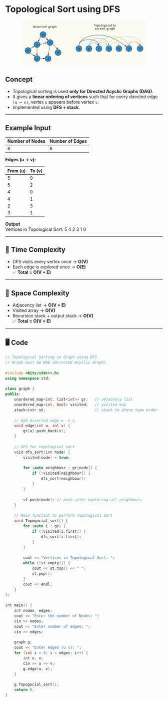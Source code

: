 #  Topological Sort using DFS  

<p align="center">
  <img src="../../Images-Doc/Topological-sort.png" alt="Topological-sort" width="400px"/>
</p>

##  Concept  
- Topological sorting is used **only for Directed Acyclic Graphs (DAG)**.  
- It gives a **linear ordering of vertices** such that for every directed edge `(u → v)`, vertex `u` appears before vertex `v`.  
- Implemented using **DFS + stack**.  

---


##  Example Input  

| **Number of Nodes** | **Number of Edges** |
|----------------------|----------------------|
| 6                    | 6                    |

**Edges (u → v):**  

| From (u) | To (v) |
|----------|--------|
| 5        | 0      |
| 5        | 2      |
| 4        | 0      |
| 4        | 1      |
| 2        | 3      |
| 3        | 1      |


**Output**  
Vertices in Topological Sort: 5 4 2 3 1 0


---

## 🔹 Time Complexity  
- DFS visits every vertex once → **O(V)**  
- Each edge is explored once → **O(E)**  
✅ **Total = O(V + E)**  

---

## 🔹 Space Complexity  
- Adjacency list → **O(V + E)**  
- Visited array → **O(V)**  
- Recursion stack + output stack → **O(V)**  
✅ **Total = O(V + E)**  

---

## 🖥️ Code  

```cpp
// Topological Sorting in Graph using DFS
// Graph must be DAG (Directed Acyclic Graph).

#include <bits/stdc++.h>
using namespace std;

class graph {
public:
    unordered_map<int, list<int>> gr;   // adjacency list
    unordered_map<int, bool> visited;   // visited map
    stack<int> st;                      // stack to store topo order

    // Add directed edge u -> v
    void edge(int u, int v) {
        gr[u].push_back(v);
    }

    // DFS for topological sort
    void dfs_sort(int node) {
        visited[node] = true;

        for (auto neighbour : gr[node]) {
            if (!visited[neighbour]) {
                dfs_sort(neighbour);
            }
        }

        st.push(node); // push after exploring all neighbours
    }

    // Main function to perform Topological Sort
    void Topogocial_sort() {
        for (auto i : gr) {
            if (!visited[i.first]) {
                dfs_sort(i.first);
            }
        }

        cout << "Vertices in Topological Sort: ";
        while (!st.empty()) {
            cout << st.top() << " ";
            st.pop();
        }
        cout << endl;
    }
};

int main() {
    int nodes, edges;
    cout << "Enter the number of Nodes: ";
    cin >> nodes;
    cout << "Enter number of edges: ";
    cin >> edges;

    graph g;
    cout << "Enter edges (u v): ";
    for (int i = 0; i < edges; i++) {
        int u, v;
        cin >> u >> v;
        g.edge(u, v);
    }

    g.Topogocial_sort();
    return 0;
}
